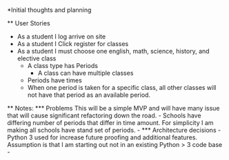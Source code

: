 *Initial thoughts and planning

** User Stories
  - As a student I log arrive on site
  - As a student I Click register for classes
  - As a student I must choose one english, math, science, history, and elective class
    - A class type has Periods
      - A class can have multiple classes
    - Periods have times
    - When one period is taken for a specific class, all other classes will not have that period as an available period.



  ** Notes:
    *** Problems
      This will be a simple MVP and will have many issue that will cause    significant refactoring down the road.
        - Schools have differing number of periods that differ in time amount. For simplicity I am making all schools have stand set of periods.
        -
    *** Architecture decisions
      - Python 3 used for increase future proofing and additional features. Assumption is that I am starting out not in an existing Python > 3 code base
      - 
